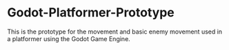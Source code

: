 # Godot-Platformer-Prototype
This is the prototype for the movement and basic enemy movement used in a platformer using the Godot Game Engine.
